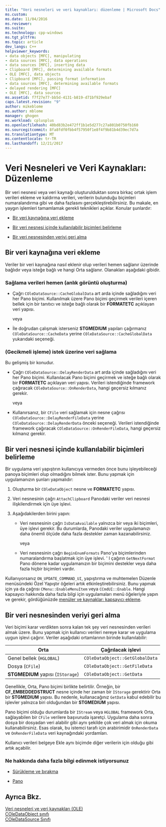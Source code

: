 ```yaml
---
title: "Veri nesneleri ve veri kaynakları: düzenleme | Microsoft Docs"
ms.custom: 
ms.date: 11/04/2016
ms.reviewer: 
ms.suite: 
ms.technology: cpp-windows
ms.tgt_pltfrm: 
ms.topic: article
dev_langs: C++
helpviewer_keywords:
- data objects [MFC], manipulating
- data sources [MFC], data operations
- data sources [MFC], inserting data
- Clipboard [MFC], determining available formats
- OLE [MFC], data objects
- Clipboard [MFC], passing format information
- data sources [MFC], determining available formats
- delayed rendering [MFC]
- OLE [MFC], data sources
ms.assetid: f7f27e77-bb5d-4131-b819-d71bf929ebaf
caps.latest.revision: "9"
author: mikeblome
ms.author: mblome
manager: ghogen
ms.workload: cplusplus
ms.openlocfilehash: 40bd83b2e472ff1b1e5d277c27a801b0750fb160
ms.sourcegitcommit: 8fa8fdf0fbb4f57950f1e8f4f9b81b4d39ec7d7a
ms.translationtype: MT
ms.contentlocale: tr-TR
ms.lasthandoff: 12/21/2017
---
```

# <a name="data-objects-and-data-sources-manipulation"></a>Veri Nesneleri ve Veri Kaynakları: Düzenleme
Bir veri nesnesi veya veri kaynağı oluşturulduktan sonra birkaç ortak işlem verileri ekleme ve kaldırma verileri, verilerin bulunduğu biçimleri numaralandırma gibi ve daha fazlasını gerçekleştirebilirsiniz. Bu makale, en yaygın işlemleri tamamlamak gerekli teknikleri açıklar. Konular şunlardır:  
  
-   [Bir veri kaynağına veri ekleme](#_core_inserting_data_into_a_data_source)  
  
-   [Bir veri nesnesi içinde kullanılabilir biçimleri belirleme](#_core_determining_the_formats_available_in_a_data_object)  
  
-   [Bir veri nesnesinden veriyi geri alma](#_core_retrieving_data_from_a_data_object)  
  
##  <a name="_core_inserting_data_into_a_data_source"></a>Bir veri kaynağına veri ekleme  
 Veriler bir veri kaynağına nasıl eklenir olup verileri hemen sağlanır üzerinde bağlıdır veya isteğe bağlı ve hangi Orta sağlanır. Olanakları aşağıdaki gibidir.  
  
### <a name="supplying-data-immediately-immediate-rendering"></a>Sağlama verileri hemen (anlık görüntü oluşturma)  
  
-   Çağrı `COleDataSource::CacheGlobalData` art arda içinde sağladığını veri her Pano biçimi. Kullanılmak üzere Pano biçimi geçirmek verileri içeren bellek için bir tanıtıcı ve isteğe bağlı olarak bir **FORMATETC** açıklayan veri yapısı.  
  
     veya  
  
-   İle doğrudan çalışmak isterseniz **STGMEDIUM** yapıları çağırmanız `COleDataSource::CacheData` yerine `COleDataSource::CacheGlobalData` yukarıdaki seçeneği.  
  
### <a name="supplying-data-on-demand-delayed-rendering"></a>(Gecikmeli işleme) istek üzerine veri sağlama  
 Bu gelişmiş bir konudur.  
  
-   Çağrı `COleDataSource::DelayRenderData` art arda içinde sağladığını veri her Pano biçimi. Kullanılacak Pano biçimi geçirmek ve isteğe bağlı olarak bir **FORMATETC** açıklayan veri yapısı. Verileri istendiğinde framework çağıracak `COleDataSource::OnRenderData`, hangi geçersiz kılmanız gerekir.  
  
     veya  
  
-   Kullanırsanız, bir `CFile` veri sağlamak için nesne çağrısı `COleDataSource::DelayRenderFileData` yerine `COleDataSource::DelayRenderData` önceki seçeneği. Verileri istendiğinde framework çağıracak `COleDataSource::OnRenderFileData`, hangi geçersiz kılmanız gerekir.  
  
##  <a name="_core_determining_the_formats_available_in_a_data_object"></a>Bir veri nesnesi içinde kullanılabilir biçimleri belirleme  
 Bir uygulama veri yapıştırın kullanıcıya vermeden önce bunu işleyebileceği panoya biçimleri olup olmadığını bilmek ister. Bunu yapmak için uygulamanızın şunları yapmalıdır:  
  
1.  Oluşturma bir `COleDataObject` nesne ve **FORMATETC** yapısı.  
  
2.  Veri nesnesinin çağrı `AttachClipboard` Panodaki veriler veri nesnesi ilişkilendirmek için üye işlevi.  
  
3.  Aşağıdakilerden birini yapın:  
  
    -   Veri nesnesinin çağrı `IsDataAvailable` yalnızca bir veya iki biçimleri, üye işlevi gerekir. Bu durumlarda, Panodaki veriler uygulamanızı daha önemli ölçüde daha fazla destekler zaman kazanabilirsiniz.  
  
         veya  
  
    -   Veri nesnesinin çağrı `BeginEnumFormats` Pano'ya biçimlerinden numaralandırma başlatmak için üye işlevi. ' I çağırın `GetNextFormat` Pano dönene kadar uygulamanızın bir biçimini destekler veya daha fazla hiçbir biçimleri vardır.  
  
 Kullanıyorsanız `ON_UPDATE_COMMAND_UI`, yapıştırma ve muhtemelen Düzenle menüsündeki Özel Yapıştır öğeleri artık etkinleştirebilirsiniz. Bunu yapmak için ya da çağrısı `CMenu::EnableMenuItem` veya `CCmdUI::Enable`. Hangi kapsayıcı hakkında daha fazla bilgi için uygulamaları menü öğeleriyle yapın ve gerekir, gördüğünüzde [menüler ve kaynaklar: kapsayıcı ekleme](../mfc/menus-and-resources-container-additions.md).  
  
##  <a name="_core_retrieving_data_from_a_data_object"></a>Bir veri nesnesinden veriyi geri alma  
 Veri biçimi karar verdikten sonra kalan tek şey veri nesnesinden verileri almak üzere. Bunu yapmak için kullanıcı verileri nereye karar ve uygulama uygun işlevi çağırır. Veriler aşağıdaki ortamlarının birinde kullanılabilir:  
  
|Orta|Çağrılacak işlevi|  
|------------|----------------------|  
|Genel bellek (`HGLOBAL`)|`COleDataObject::GetGlobalData`|  
|Dosya (`CFile`)|`COleDataObject::GetFileData`|  
|**STGMEDIUM** yapısı (`IStorage`)|`COleDataObject::GetData`|  
  
 Genellikle, Orta, Pano biçimi birlikte belirtilir. Örneğin, bir **CF_EMBEDDEDSTRUCT** nesne içinde her zaman bir `IStorage` gerektirir Orta bir **STGMEDIUM** yapısı. Bu nedenle, kullanacağınız `GetData` kabul edebilir bu işlevler yalnızca biri olduğundan bir **STGMEDIUM** yapısı.  
  
 Pano biçimi olduğu durumlarda bir `IStream` veya `HGLOBAL` framework Orta, sağlayabilen bir `CFile` verilere başvuruda işaretçi. Uygulama daha sonra dosya bir dosyadan veri alabilir gibi aynı şekilde çok veri almak için okuma kullanabilirsiniz. Esas olarak, bu istemci tarafı için arabirimidir `OnRenderData` ve `OnRenderFileData` veri kaynağındaki yordamları.  
  
 Kullanıcı verileri belgeye Ekle aynı biçimde diğer verilerin için olduğu gibi artık açabilir.  
  
### <a name="what-do-you-want-to-know-more-about"></a>Ne hakkında daha fazla bilgi edinmek istiyorsunuz  
  
-   [Sürükleme ve bırakma](../mfc/drag-and-drop-ole.md)  
  
-   [Pano](../mfc/clipboard.md)  
  
## <a name="see-also"></a>Ayrıca Bkz.  
 [Veri nesneleri ve veri kaynakları (OLE)](../mfc/data-objects-and-data-sources-ole.md)   
 [COleDataObject sınıfı](../mfc/reference/coledataobject-class.md)   
 [COleDataSource Sınıfı](../mfc/reference/coledatasource-class.md)
